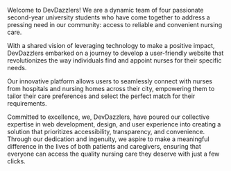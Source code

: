 Welcome to DevDazzlers! We are a dynamic team of four passionate second-year university students who have come together to address a pressing need in our community: access to reliable and convenient nursing care.

With a shared vision of leveraging technology to make a positive impact, DevDazzlers embarked on a journey to develop a user-friendly website that revolutionizes the way individuals find and appoint nurses for their specific needs.

Our innovative platform allows users to seamlessly connect with nurses from hospitals and nursing homes across their city, empowering them to tailor their care preferences and select the perfect match for their requirements.

Committed to excellence, we, DevDazzlers, have poured our collective expertise in web development, design, and user experience into creating a solution that prioritizes accessibility, transparency, and convenience. Through our dedication and ingenuity, we aspire to make a meaningful difference in the lives of both patients and caregivers, ensuring that everyone can access the quality nursing care they deserve with just a few clicks.